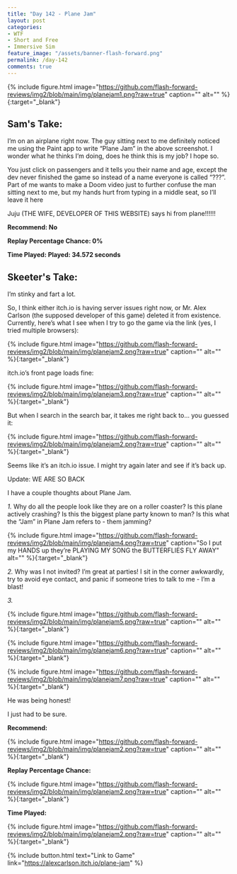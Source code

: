 ```yaml
---
title: "Day 142 - Plane Jam"
layout: post
categories:
- WTF
- Short and Free
- Immersive Sim
feature_image: "/assets/banner-flash-forward.png"
permalink: /day-142
comments: true
---
```


{% include figure.html image="https://github.com/flash-forward-reviews/img2/blob/main/img/planejam1.png?raw=true" caption="" alt="" %}{:target="_blank"}

## Sam's Take:

I’m on an airplane right now. The guy sitting next to me definitely noticed me using the Paint app to write “Plane Jam” in the above screenshot. I wonder what he thinks I’m doing, does he think this is my job? I hope so.

You just click on passengers and it tells you their name and age, except the dev never finished the game so instead of a name everyone is called “???”. Part of me wants to make a Doom video just to further confuse the man sitting next to me, but my hands hurt from typing in a middle seat, so I’ll leave it here

Juju (THE WIFE, DEVELOPER OF THIS WEBSITE) says hi from plane!!!!!!

**Recommend: No**

**Replay Percentage Chance: 0%**

**Time Played: Played: 34.572 seconds**

## Skeeter's Take:

I’m stinky and fart a lot.

So, I think either itch.io is having server issues right now, or Mr. Alex Carlson (the supposed developer of this game) deleted it from existence. 
Currently, here’s what I see when I try to go the game via the link (yes, I tried multiple browsers): 

{% include figure.html image="https://github.com/flash-forward-reviews/img2/blob/main/img/planejam2.png?raw=true" caption="" alt="" %}{:target="_blank"}

itch.io’s front page loads fine:

{% include figure.html image="https://github.com/flash-forward-reviews/img2/blob/main/img/planejam3.png?raw=true" caption="" alt="" %}{:target="_blank"}

But when I search in the search bar, it takes me right back to… you guessed it:

{% include figure.html image="https://github.com/flash-forward-reviews/img2/blob/main/img/planejam2.png?raw=true" caption="" alt="" %}{:target="_blank"}

Seems like it’s an itch.io issue. I might try again later and see if it’s back up. 

Update: WE ARE SO BACK

I have a couple thoughts about Plane Jam. 

*1.* Why do all the people look like they are on a roller coaster? Is this plane actively crashing? Is this the biggest plane party known to man? Is this what the “Jam” in Plane Jam refers to - them jamming? 

{% include figure.html image="https://github.com/flash-forward-reviews/img2/blob/main/img/planejam4.png?raw=true" caption="So I put my HANDS up they’re PLAYING MY SONG the BUTTERFLIES FLY AWAY" alt="" %}{:target="_blank"}

*2.* Why was I not invited? I’m great at parties! I sit in the corner awkwardly,  try to avoid eye contact, and panic if someone tries to talk to me - I’m a blast!

*3.*

{% include figure.html image="https://github.com/flash-forward-reviews/img2/blob/main/img/planejam5.png?raw=true" caption="" alt="" %}{:target="_blank"}

{% include figure.html image="https://github.com/flash-forward-reviews/img2/blob/main/img/planejam6.png?raw=true" caption="" alt="" %}{:target="_blank"}

{% include figure.html image="https://github.com/flash-forward-reviews/img2/blob/main/img/planejam7.png?raw=true" caption="" alt="" %}{:target="_blank"}

He was being honest! 

I just had to be sure.

**Recommend:**

{% include figure.html image="https://github.com/flash-forward-reviews/img2/blob/main/img/planejam2.png?raw=true" caption="" alt="" %}{:target="_blank"}

**Replay Percentage Chance:**

{% include figure.html image="https://github.com/flash-forward-reviews/img2/blob/main/img/planejam2.png?raw=true" caption="" alt="" %}{:target="_blank"}

**Time Played:**

{% include figure.html image="https://github.com/flash-forward-reviews/img2/blob/main/img/planejam2.png?raw=true" caption="" alt="" %}{:target="_blank"}

{% include button.html text="Link to Game" link="https://alexcarlson.itch.io/plane-jam" %}